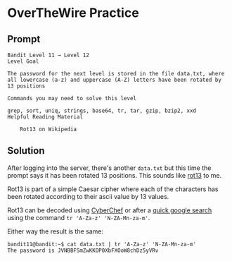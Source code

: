# OverTheWire Practice

## Prompt
```
Bandit Level 11 → Level 12
Level Goal

The password for the next level is stored in the file data.txt, where all lowercase (a-z) and uppercase (A-Z) letters have been rotated by 13 positions

Commands you may need to solve this level

grep, sort, uniq, strings, base64, tr, tar, gzip, bzip2, xxd
Helpful Reading Material

    Rot13 on Wikipedia
```

## Solution

After logging into the server, there's another `data.txt` but this time the prompt says it has been rotated 13 positions. This sounds like [rot13](https://en.wikipedia.org/wiki/ROT13) to me. 

Rot13 is part of a simple Caesar cipher where each of the characters has been rotated according to their ascii value by 13 values. 

Rot13 can be decoded using [CyberChef](https://gchq.github.io/CyberChef/) or after a [quick google search](https://stackoverflow.com/questions/5442436/using-rot13-and-tr-command-for-having-an-encrypted-email-address) using the command `tr 'A-Za-z' 'N-ZA-Mn-za-m'`.

Either way the result is the same:
```
bandit11@bandit:~$ cat data.txt | tr 'A-Za-z' 'N-ZA-Mn-za-m'
The password is JVNBBFSmZwKKOP0XbFXOoW8chDz5yVRv
```  

